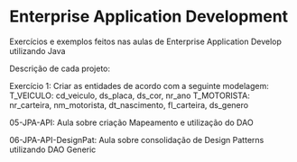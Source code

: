 # Enterprise Application Development
Exercícios e exemplos feitos nas aulas de Enterprise Application Develop utilizando Java

Descrição de cada projeto:

Exercício 1:
Criar as entidades de acordo com a seguinte modelagem:
T_VEICULO: cd_veiculo, ds_placa, ds_cor, nr_ano
T_MOTORISTA: nr_carteira, nm_motorista, dt_nascimento, fl_carteira, ds_genero

05-JPA-API: Aula sobre criação Mapeamento e utilização do DAO

06-JPA-API-DesignPat: Aula sobre consolidação de Design Patterns utilizando DAO Generic
